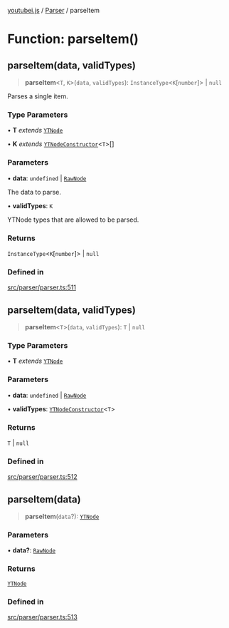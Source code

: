[youtubei.js](../../../README.md) / [Parser](../README.md) / parseItem

# Function: parseItem()

## parseItem(data, validTypes)

> **parseItem**\<`T`, `K`\>(`data`, `validTypes`): `InstanceType`\<`K`\[`number`\]\> \| `null`

Parses a single item.

### Type Parameters

• **T** *extends* [`YTNode`](../../Helpers/classes/YTNode.md)

• **K** *extends* [`YTNodeConstructor`](../../Helpers/interfaces/YTNodeConstructor.md)\<`T`\>[]

### Parameters

• **data**: `undefined` \| [`RawNode`](../../APIResponseTypes/type-aliases/RawNode.md)

The data to parse.

• **validTypes**: `K`

YTNode types that are allowed to be parsed.

### Returns

`InstanceType`\<`K`\[`number`\]\> \| `null`

### Defined in

[src/parser/parser.ts:511](https://github.com/LuanRT/YouTube.js/blob/305a398158a6cac82e6ef288fed4bf1661c89d52/src/parser/parser.ts#L511)

## parseItem(data, validTypes)

> **parseItem**\<`T`\>(`data`, `validTypes`): `T` \| `null`

### Type Parameters

• **T** *extends* [`YTNode`](../../Helpers/classes/YTNode.md)

### Parameters

• **data**: `undefined` \| [`RawNode`](../../APIResponseTypes/type-aliases/RawNode.md)

• **validTypes**: [`YTNodeConstructor`](../../Helpers/interfaces/YTNodeConstructor.md)\<`T`\>

### Returns

`T` \| `null`

### Defined in

[src/parser/parser.ts:512](https://github.com/LuanRT/YouTube.js/blob/305a398158a6cac82e6ef288fed4bf1661c89d52/src/parser/parser.ts#L512)

## parseItem(data)

> **parseItem**(`data`?): [`YTNode`](../../Helpers/classes/YTNode.md)

### Parameters

• **data?**: [`RawNode`](../../APIResponseTypes/type-aliases/RawNode.md)

### Returns

[`YTNode`](../../Helpers/classes/YTNode.md)

### Defined in

[src/parser/parser.ts:513](https://github.com/LuanRT/YouTube.js/blob/305a398158a6cac82e6ef288fed4bf1661c89d52/src/parser/parser.ts#L513)
